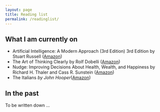```yaml
---
layout: page
title: Reading list
permalink: /readinglist/
---
```


## What I am currently on

- Artificial Intelligence: A Modern Approach (3rd Edition) 3rd Edition by Stuart Russell ([Amazon](https://www.amazon.com/Artificial-Intelligence-Modern-Approach-3rd/dp/0136042597/ref=sr_1_2))
- The Art of Thinking Clearly by Rolf Dobelli ([Amazon](https://www.amazon.com/Art-Thinking-Clearly-Rolf-Dobelli/dp/0062219693/ref=sr_1_1))
- Nudge: Improving Decisions About Health, Wealth, and Happiness by Richard H. Thaler and Cass R. Sunstein ([Amazon](https://www.amazon.com/Nudge-Improving-Decisions-Health-Happiness/dp/014311526X/ref=sr_1_1))
- The Italians *by John Hooper*([Amazon](https://www.amazon.com/Italians-John-Hooper/dp/014312840X/ref=sr_1_1))


## In the past

To be written down ...
